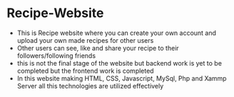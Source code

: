 # Recipe-Website
- This is Recipe website where you can create your own account and upload your own made recipes for other users
- Other users can see, like and share your recipe to their followers/following friends
- this is not the final stage of the website but backend work is yet to be completed but the frontend work is completed
- In this website making HTML, CSS, Javascript, MySql, Php and Xammp Server all this technologies are utilized effectively
